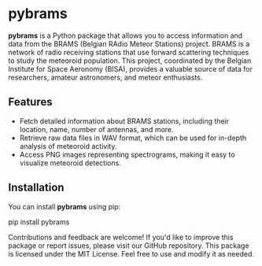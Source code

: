 # pybrams

**pybrams** is a Python package that allows you to access information and data from the BRAMS (Belgian RAdio Meteor Stations) project. BRAMS is a network of radio receiving stations that use forward scattering techniques to study the meteoroid population. This project, coordinated by the Belgian Institute for Space Aeronomy (BISA), provides a valuable source of data for researchers, amateur astronomers, and meteor enthusiasts.

## Features

- Fetch detailed information about BRAMS stations, including their location, name, number of antennas, and more.
- Retrieve raw data files in WAV format, which can be used for in-depth analysis of meteoroid activity.
- Access PNG images representing spectrograms, making it easy to visualize meteoroid detections.

## Installation

You can install **pybrams** using pip:

pip install pybrams

Contributions and feedback are welcome! If you'd like to improve this package or report issues, please visit our GitHub repository.
This package is licensed under the MIT License. Feel free to use and modify it as needed.
